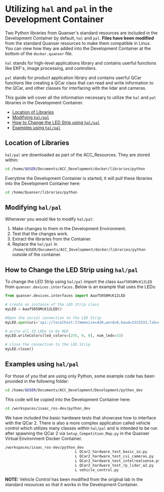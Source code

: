 # Utilizing `hal` and `pal` in the Development Container <!-- omit in toc -->

Two Python libraries from Quanser's standard resources are included in the Development Container by default, `hal` and `pal`. **Files have been modified** from the standard Quanser resources to make them compatible in Linux. You can view how they are added into the Development Container at the bottom of the `docker.quanser` file.

`hal` stands for high-level applications library and contains userful functions like EKF's, image processing, and controllers.

`pal` stands for product application library and contains userful QCar functions like creating a QCar class that can read and write information to the QCar, and other classes for interfacing with the lidar and cameras.

This guide will cover all the information necessary to utilize the `hal` and `pal` libraries in the Development Container.

- [Location of Libraries](#location-of-libraries)
- [Modifying `hal/pal`](#modifying-halpal)
- [How to Change the LED Strip using `hal/pal`](#how-to-change-the-led-strip-using-halpal)
- [Examples using `hal/pal`](#examples-using-halpal)

## Location of Libraries

`hal/pal` are downloaded as part of the ACC_Resources. They are stored within:

```bash
cd /home/$USER/Documents/ACC_Development/docker/libraries/python
```

Everytime the Development Container is started, it will pull these libraries into the Development Container here:

```bash
cd /home/Quanser/libraries/python
```

## Modifying `hal/pal`

Whenever you would like to modify `hal/pal`:

1. Make changes to them in the Development Environment.
2. Test that the changes work.
3. Extract the libraries from the Container.
4. Replace the `hal/pal` in `/home/$USER/Documents/ACC_Development/docker/libraries/python` outside of the container.

## How to Change the LED Strip using `hal/pal`

To change the LED Strip using `hal/pal` import the class `Aaaf5050McK12LED` from `quanser.devices.interfaces`. Below is an example that uses the LEDs:

```python
from quanser.devices.interfaces import Aaaf5050McK12LED

# create an instance of the LED Strip class
myLED = Aaaf5050McK12LED()

#Open the serial connection to the LED Strip
myLED.open(uri='spi://localhost:1?memsize=420,word=8,baud=3333333,lsb=off,frame=1', max_leds=33)

# write all 33 LEDs to be RED
myLED.writeColors(led_colors=[255, 0, 0], num_leds=33)

# close the connection to the LED Strip
myLED.close()
```

## Examples using `hal/pal`

For those of you that are using only Python, some example code has been provided in the following folder:

```bash
cd /home/$USER/Documents/ACC_Development/Development/python_dev
```

This code will be copied into the Development Container here:

```bash
cd /workspaces/isaac_ros-dev/python_dev
```

We have included the basic hardware tests that showcase how to interface with the QCar 2. There is also a more complex application called vehicle control which utilizes many classes within `hal/pal` and is intended to be run after spawning the QCar 2 via `Setup_Competition_Map.py` in the Quanser Virtual Environment Docker Container.

```bash
/workspaces/isaac_ros-dev/python_dev
                                L QCar2_hardware_test_basic_io.py
                                L QCar2_hardware_test_csi_cameras.py
                                L QCar2_hardware_test_intelrealsense.py
                                L QCar2_hardware_test_rp_lidar_a2.py
                                L vehicle_control.py
```

**NOTE:** Vehicle Control has been modified from the original lab in the standard resources so that it works in the Development Container.
